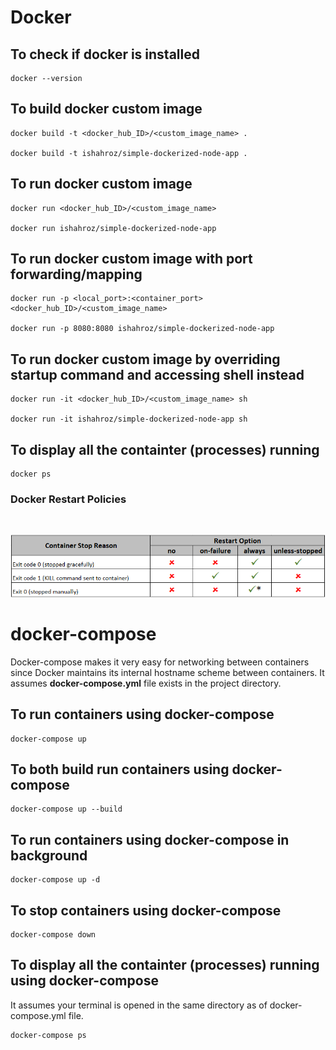 # Docker
## To check if docker is installed
```
docker --version
```
## To build docker custom image
```
docker build -t <docker_hub_ID>/<custom_image_name> .

docker build -t ishahroz/simple-dockerized-node-app .
```
## To run docker custom image
```
docker run <docker_hub_ID>/<custom_image_name>

docker run ishahroz/simple-dockerized-node-app
```
## To run docker custom image with port forwarding/mapping
```
docker run -p <local_port>:<container_port> <docker_hub_ID>/<custom_image_name>

docker run -p 8080:8080 ishahroz/simple-dockerized-node-app
```
## To run docker custom image by overriding startup command and accessing shell instead
```
docker run -it <docker_hub_ID>/<custom_image_name> sh

docker run -it ishahroz/simple-dockerized-node-app sh
```
## To display all the containter (processes) running
```
docker ps
```
### Docker Restart Policies

<br />

![Docker Restart Policies](/images/docker_restart_policies.png)
# docker-compose

Docker-compose makes it very easy for networking between containers since Docker maintains its internal hostname scheme between containers. It assumes **docker-compose.yml** file exists in the project directory.
## To run containers using docker-compose
```
docker-compose up
```
## To both build run containers using docker-compose
```
docker-compose up --build
```
## To run containers using docker-compose in background
```
docker-compose up -d
```
## To stop containers using docker-compose
```
docker-compose down
```
## To display all the containter (processes) running using docker-compose
It assumes your terminal is opened in the same directory as of docker-compose.yml file.
```
docker-compose ps
```